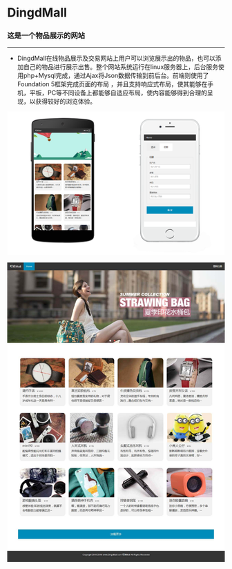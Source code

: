 # DingdMall
### 这是一个物品展示的网站
***
* DingdMall在线物品展示及交易网站上用户可以浏览展示出的物品，也可以添加自己的物品进行展示出售。整个网站系统运行在linux服务器上，后台服务使用php+Mysql完成，通过Ajax将Json数据传输到前后台。前端则使用了Foundation 5框架完成页面的布局 ，并且支持响应式布局，使其能够在手机，平板，PC等不同设备上都能够自适应布局，使内容能够得到合理的呈现，以获得较好的浏览体验。

![img](phone.png 'preview') 

![img](home.jpg 'preview')

